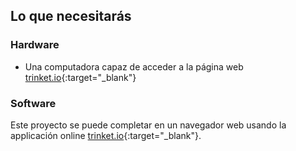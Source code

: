 ## Lo que necesitarás

### Hardware

+ Una computadora capaz de acceder a la página web [trinket.io](https://trinket.io){:target="_blank"}

### Software

Este proyecto se puede completar en un navegador web usando la applicación online [trinket.io](https://trinket.io){:target="_blank"}.
